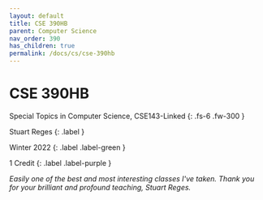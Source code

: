 ```yaml
---
layout: default
title: CSE 390HB
parent: Computer Science
nav_order: 390
has_children: true
permalink: /docs/cs/cse-390hb
---
```


# CSE 390HB

Special Topics in Computer Science, CSE143-Linked
{: .fs-6 .fw-300 }

Stuart Reges
{: .label }

Winter 2022
{: .label .label-green }

1 Credit
{: .label .label-purple }

*Easily one of the best and most interesting classes I've taken. Thank you for your brilliant and profound teaching, Stuart Reges.*
